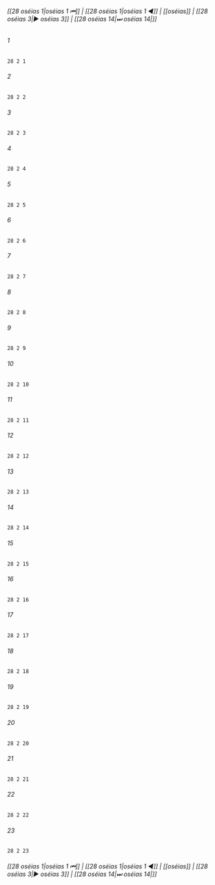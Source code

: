 
###### [[28 oséias 1|oséias 1 ⏮]] | [[28 oséias 1|oséias 1 ◀]] | [[oséias]] | [[28 oséias 3|▶ oséias 3]] | [[28 oséias 14|⏭ oséias 14|]]

###### 1
``` verse
28 2 1 
```
###### 2
``` verse
28 2 2 
```
###### 3
``` verse
28 2 3 
```
###### 4
``` verse
28 2 4 
```
###### 5
``` verse
28 2 5 
```
###### 6
``` verse
28 2 6 
```
###### 7
``` verse
28 2 7 
```
###### 8
``` verse
28 2 8 
```
###### 9
``` verse
28 2 9 
```
###### 10
``` verse
28 2 10 
```
###### 11
``` verse
28 2 11 
```
###### 12
``` verse
28 2 12 
```
###### 13
``` verse
28 2 13 
```
###### 14
``` verse
28 2 14 
```
###### 15
``` verse
28 2 15 
```
###### 16
``` verse
28 2 16 
```
###### 17
``` verse
28 2 17 
```
###### 18
``` verse
28 2 18 
```
###### 19
``` verse
28 2 19 
```
###### 20
``` verse
28 2 20 
```
###### 21
``` verse
28 2 21 
```
###### 22
``` verse
28 2 22 
```
###### 23
``` verse
28 2 23 
```

###### [[28 oséias 1|oséias 1 ⏮]] | [[28 oséias 1|oséias 1 ◀]] | [[oséias]] | [[28 oséias 3|▶ oséias 3]] | [[28 oséias 14|⏭ oséias 14|]]

